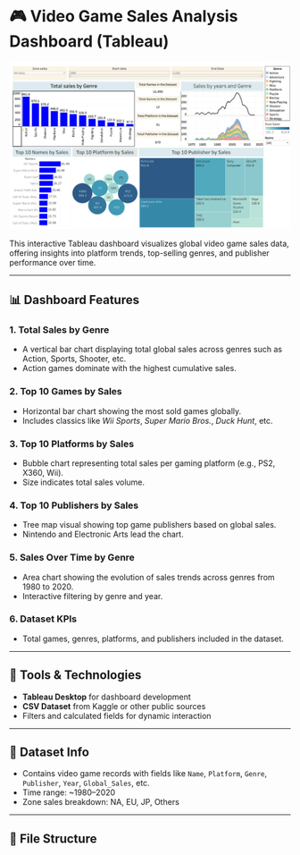 # 🎮 Video Game Sales Analysis Dashboard (Tableau)

![Video Game Sales Dashboard](VGSalesDashboard.png)


This interactive Tableau dashboard visualizes global video game sales data, offering insights into platform trends, top-selling genres, and publisher performance over time.

---

## 📊 Dashboard Features

### 1. **Total Sales by Genre**
- A vertical bar chart displaying total global sales across genres such as Action, Sports, Shooter, etc.
- Action games dominate with the highest cumulative sales.

### 2. **Top 10 Games by Sales**
- Horizontal bar chart showing the most sold games globally.
- Includes classics like *Wii Sports*, *Super Mario Bros.*, *Duck Hunt*, etc.

### 3. **Top 10 Platforms by Sales**
- Bubble chart representing total sales per gaming platform (e.g., PS2, X360, Wii).
- Size indicates total sales volume.

### 4. **Top 10 Publishers by Sales**
- Tree map visual showing top game publishers based on global sales.
- Nintendo and Electronic Arts lead the chart.

### 5. **Sales Over Time by Genre**
- Area chart showing the evolution of sales trends across genres from 1980 to 2020.
- Interactive filtering by genre and year.

### 6. **Dataset KPIs**
- Total games, genres, platforms, and publishers included in the dataset.

---

## 🧰 Tools & Technologies

- **Tableau Desktop** for dashboard development
- **CSV Dataset** from Kaggle or other public sources
- Filters and calculated fields for dynamic interaction

---

## 📁 Dataset Info

- Contains video game records with fields like `Name`, `Platform`, `Genre`, `Publisher`, `Year`, `Global_Sales`, etc.
- Time range: ~1980–2020
- Zone sales breakdown: NA, EU, JP, Others

---

## 📂 File Structure

